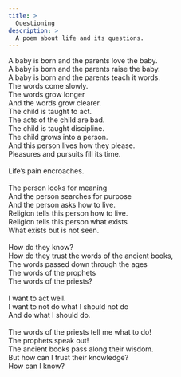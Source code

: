 ```yaml
---
title: >
  Questioning
description: >
  A poem about life and its questions.
---
```


A baby is born and the parents love the baby.<br>
A baby is born and the parents raise the baby.<br>
A baby is born and the parents teach it words.<br>
The words come slowly.<br>
The words grow longer<br>
And the words grow clearer.<br>
The child is taught to act.<br>
The acts of the child are bad.<br>
The child is taught discipline.<br>
The child grows into a person.<br>
And this person lives how they please.<br>
Pleasures and pursuits fill its time.<br>
<br>
Life’s pain encroaches.<br>
<br>
The person looks for meaning<br>
And the person searches for purpose<br>
And the person asks how to live.<br>
Religion tells this person how to live.<br>
Religion tells this person what exists<br>
What exists but is not seen.<br>
<br>
How do they know?<br>
How do they trust the words of the ancient books,<br>
The words passed down through the ages<br>
The words of the prophets<br>
The words of the priests?<br>
<br>
I want to act well.<br>
I want to not do what I should not do<br>
And do what I should do.<br>
<br>
The words of the priests tell me what to do!<br>
The prophets speak out!<br>
The ancient books pass along their wisdom.<br>
But how can I trust their knowledge?<br>
How can I know?<br>
